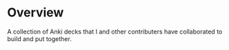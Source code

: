 # Overview

A collection of Anki decks that I and other contributers have collaborated to build and put together.

